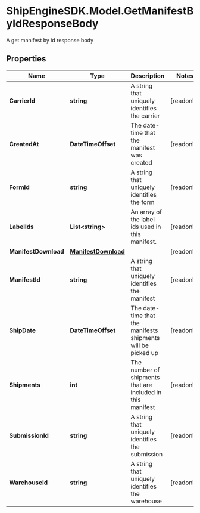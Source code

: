 # ShipEngineSDK.Model.GetManifestByIdResponseBody
A get manifest by id response body

## Properties

Name | Type | Description | Notes
------------ | ------------- | ------------- | -------------
**CarrierId** | **string** | A string that uniquely identifies the carrier | [readonly] 
**CreatedAt** | **DateTimeOffset** | The date-time that the manifest was created | [readonly] 
**FormId** | **string** | A string that uniquely identifies the form | [readonly] 
**LabelIds** | **List&lt;string&gt;** | An array of the label ids used in this manifest. | [readonly] 
**ManifestDownload** | [**ManifestDownload**](ManifestDownload.md) |  | [readonly] 
**ManifestId** | **string** | A string that uniquely identifies the manifest | [readonly] 
**ShipDate** | **DateTimeOffset** | The date-time that the manifests shipments will be picked up | [readonly] 
**Shipments** | **int** | The number of shipments that are included in this manifest | [readonly] 
**SubmissionId** | **string** | A string that uniquely identifies the submission | [readonly] 
**WarehouseId** | **string** | A string that uniquely identifies the warehouse | [readonly] 

